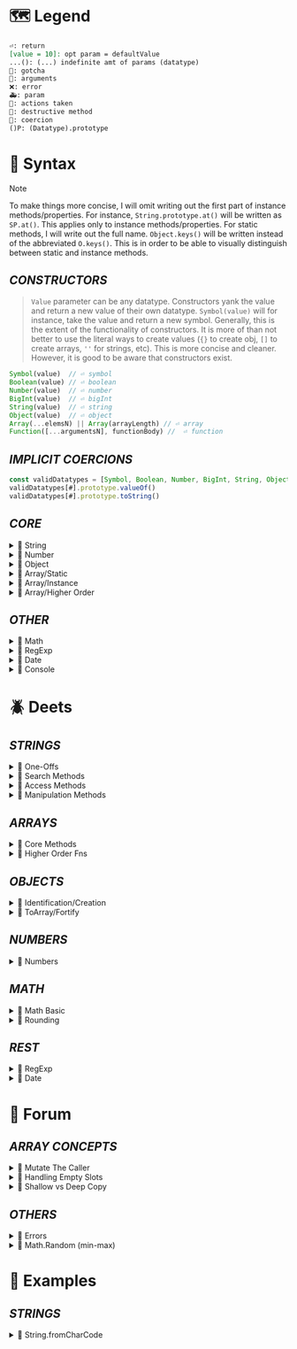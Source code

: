 <!--==================-->
# 🗺️ Legend
<!--==================-->
```md
⏎: return
[value = 10]: opt param = defaultValue
...(): (...) indefinite amt of params (datatype)
🤡: gotcha
🤬: arguments
❌: error
🚑: param
🚸: actions taken
👺: destructive method
🐛: coercion
()P: (Datatype).prototype
```
<!--==================-->
# 🔮 Syntax
<!--==================-->
> [!Note]
> To make things more concise, I will omit writing out the first part of instance methods/properties. For instance, `String.prototype.at()` will be written as `SP.at()`. This applies only to instance methods/properties. For static methods, I will write out the full name. `Object.keys()` will be written instead of the abbreviated `O.keys()`. This is in order to be able to visually distinguish between static and instance methods.

## _CONSTRUCTORS_
> `Value` parameter can be any datatype. Constructors yank the value and return a new value of their own datatype. `Symbol(value)` will for instance, take the value and return a new symbol. Generally, this is the extent of the functionality of constructors. It is more of than not better to use the literal ways to create values (`{}` to create obj, `[]` to create arrays, `''` for strings, etc). This is more concise and cleaner. However, it is good to be aware that constructors exist.

```js
Symbol(value)  // ⏎ symbol
Boolean(value) // ⏎ boolean
Number(value)  // ⏎ number
BigInt(value)  // ⏎ bigInt
String(value)  // ⏎ string
Object(value)  // ⏎ object
Array(...elemsN) || Array(arrayLength) // ⏎ array
Function([...argumentsN], functionBody) //  ⏎ function
```

## _IMPLICIT COERCIONS_
```js
const validDatatypes = [Symbol, Boolean, Number, BigInt, String, Object, Array, Function]
validDatatypes[#].prototype.valueOf()
validDatatypes[#].prototype.toString()
```

## _CORE_
<details><summary>🐝 String</summary>

### One Offs
> One-offs are properties and methods that I could not fit into any of the other buckets.
```js
String.fromCodePoint(...intN)
SP.length
```
### Search Methods
```js 🎀 SEIM MISL (Search Event Info Management MISL)
SP.startsWith(value)
SP.endsWith(value)
SP.includes(searchString, [fromIdx = 0])
SP.match(regex)
SP.matchAll(regex)
SP.indexOf(searchElem, [fromIdx = 0])
SP.search(regex)
SP.lastIndexOf(searchElem, [fromIdx = 0])
```
### Access
```js 🎀 CACCeSS (Char ACCeSS)
SP.charAt(idx)
SP.at(idx)
SP.codePointAt(idx)
SP.charCodeAt(idx)
SP.slice([startIdx = 0], [endIdx = str.length])
SP.substring([startIndex = 0], [endIndex = str.length])
```
### Manipulation
```js 🎀 PCPR TTT RRTT S (PC Public Relations | Tic Tac Toe | Rotorrest Treatment Table | Sleep)
// ELONGATE
SP.padStart(targetLength, [padding = ' '])
SP.concat(...strN)
SP.repeat(count)
SP.padEnd(targetLength, [padding = ' '])

// TRIM
SP.trim()
  SP.trimStart()
  SP.trimEnd()

// SUBSTITUTE
SP.replace(pattern, replacement)
SP.replaceAll(pattern, replacement)
SP.toUpperCase()
SP.toLowerCase()

// SPLIT into Array (Transmutation to array)
SP.split(separator) // ⏎ array
```
</details> <!---------------------->

<details><summary>🐝 Number</summary>

> Number methods can be roughly divided by their utility (1) Conversion to Number (2) Number Subtype (3) Check Specify Number of Placeholders
```js 🎀 4Is TPTP
Number.isFinite(value)
Number.isInteger(value)
Number.isNaN(value)
Number.isSafeInteger(value)
Number.parseInt(string)
Number.parseFloat(string, [radix = 10])
NP.toFixed([digits = 0])
NP.toPrecision([precision])
```
</details> <!---------------------->

<details><summary>🐝 Object</summary>

> Note that `Arrays` and `Functions` are also considered to be specialized objects. These object methods, therefore, are available to these arrays and functions as well.

```js 🎀 HI CA KEV SIFI
Object.hasOwn(obj, prop)
Object.is(val1, val2)
Object.create(proto, [propsObj])
Object.assign(target, ...sources)
Object.keys(obj)
Object.entries(obj)
Object.values(obj)
Object.seal(obj)
Object.isSealed(obj)
Object.freeze(obj)
Object.isFrozen(obj)
```
</details> <!---------------------->

<details><summary>🐝 Array/Static</summary>

```js Array Static Methods
Array.isArray(value)
Array.of(...elemN)
Array.from(arrayLike, [mapFn(elem, idx)], [thisArg])
```
</details> <!---------------------->

<details><summary>🐝 Array/Instance</summary>

```js 🎀 USPP FSRS JAIS IF(US is peeing | Federal Shortage Restroom Stations Join AIS Fixed Income)
const AP = Array.prototype
🅿️ AP.length
👺 AP.unshift(...elemsN)
👺 AP.shift()
👺 AP.push(...elemsN)
👺 AP.pop()
👺 AP.fill(value, [start = 0], [end = arr.length])
👺 AP.splice(start, [deleteCout = 0], [...items])
👺 AP.reverse()
👺 AP.sort(compareFn(a,b))

   AP.join([separator = ','])
   AP.flat([depth = 1]) //

// String Counterpart
   AP.includes(searchElem, [fromIdx = 0]) // ⏎ boolean
   AP.lastIndexOf(searchElem, [fromIdx = 0])
   AP.indexOf(searchElem, [fromIdx = 0])
   AP.at(idx) // ⏎ elem at given idx
   AP.slice([start = 0], [end = arr.length]) // ⏎ shallow arr copy
```
</details> <!---------------------->

<details><summary>🐝 Array/Higher Order</summary>

```js 🎀 MR RES 5FFFFF
AP.map(callbackFn, [thisArg])
AP.reduce(callback(accumulator, currentValue, currentIdx, array), [initValue = array[0]])
AP.reduceRight(callback(accumulator, currentValue, currentIdx, array), [initValue = array[0]])
AP.every(callbackFn, [thisArg])
AP.some(callbackFn, [thisArg])
AP.forEach(callbackFn, [thisArg])
AP.filter(callbackFn, [thisArg])
AP.find(callbackFn, [thisArg])
AP.findIndex(callbackFn, [thisArg])
AP.flatMap(callbackFn, [thisArg])
```
</details> <!---------------------->

## _OTHER_
<details><summary>🐝 Math</summary>

```js 🎀 SR Military Management Fund CRAp
Math.sqrt(number);
Math.random();
Math.min(num1, num2, num3, num4);
Math.max(num1, num2, num3, num4);
Math.floor(number);
Math.ceil(number);
Math.round(number);
Math.abs(number);
```
</details> <!---------------------->

<details><summary>🐝 RegExp</summary>

> 2 ways to create regex. Normally you want to use *literal notation* `/regexp pattern here/`. However, if you want to pass a dynamic value aka a value stored in a variable, use the *constructor* function using the `new` keyword.
```js
RP = RegExp.prototype
RP.test(value) // ⏎ boolean
```
</details> <!---------------------->

<details><summary>🐝 Date</summary>

```js 🎀 DM HMS FMD (foot mouth disease)
const dateObj = {
  seconds: date.getSeconds(),
  minutes: date.getMinutes(),
  hours: date.getHours(),
  dayOfWeek: date.getDay(),
  dayOfMonth: date.getDate(),
  month: date.getMonth() + 1,
  year: date.getFullYear(),
}
```
</details> <!---------------------->

<details><summary>🐝 Console</summary>

> `Console` object can be accessed from any global object. The goal of `console` is to output to the user. Most of the methods are some form of variation or some way to support this function. In the browser console, these `console` messages are shown in different colors
```js
// CONSOLE
console.warn()
console.error()
console.log()
console.trace([objects]
```
</details> <!---------------------->

<!--==================-->
# 🪲 Deets
<!--==================-->
## _STRINGS_
<details><summary>🐜 One-Offs </summary>

> Unicode is the encoding standard that maps a human readable character like `[a,b,1,2]` into a `code point`. A code point is a numerical representation of the character. Unicode uses hexadecimal (base 16) to represent the characters in a format of `U+xxxx`. UTF-8 and UTF-16 are both encoding systems. UTF-8 and UTF-16 are both encoding system that maps the Unicode code point into a binary machine code. The difference between them is that UTF-8 uses 8 bits to map out the code point while UTF-16 uses 16bits. Thus UTF-16 can encode more characters into binary.
>
> Note that both Unicode and UTF-16 both share the code point as a field. Therefore, in sources like MDN, the Unicode code point is sometimes referred to as the UTF-16 code point. These are referring to the same thing. Additionally, even though the code point is encoded in hexadecimal, decimal based numbers (0-9) are more intuitive for humans. For this reason, methods such as `fromCharCode()` expects a decimal number and it gets converted to its hexademical equivalent.
>
> Surrogate Pairs are used for high value code points. Code points are written in the form `U+xxxx`. Some symbols require more than the 4 number slots. Take the number `U+10000`. This isn't valid and therefore needs to be broken down into multiple code points that are chunked into one whole. `U+10000` = `{U+D800, U+DC00}`.

```toml
[String.fromCodePoint(...intN)]
params = 'UTF-16 code points in decimal format'
return = 'string of code points'
coercion = 'arg -> integer'
errors = 'RangeError if arg is NaN, < 0, or greater than 0x10FFFF'

[SP.length]
return = 'integer of str length in UTF-16 code points'
gotchas = 'surrogate pairs count as length of 2'
```
</details>

<details><summary>🐜 Search Methods</summary>

> All search methods coerce their argument to either a string or regex. Search methods can broadly be divided by their 1st argument. String vs regex. For string-arg methods, their 1st parameter always defaults to `undefined` and there is an optional `pos` param. For regex-arg methods, they have 1 parameter which defaults to `/(?:)/`. This is a `non-capturing group` which is essentially allowing you to use the `()` without capturing the pattern result into a capturing group. Practically speaking you can think of the regex param as defaulting to `''`.

### Search Types
- General Search `SP.includes()`
- Anchored Search `SP.startsWith()` `SP.enddsWith()`
- Indexed Search `SP.indexOf`, `SP.lastIndexOf`, `SP.search()`
- Iterable/Array `SP.match()`, `SP.matchAll()`

```md
# SP.startsWith(searchStr = 'undefined', [pos = 0])
# SP.endsWith(searchStr = 'undefined', [pos = str.length])
# SP.includes(searchStr = 'undefined', [pos = 0])
<!--==================-->
- par-searchStr = 'Any non-regex valid value'
- par-pos = 'position to start search'
- return = 'boolean'
- invalid_args = 'regex -> TypeError'
- coercion = 'arg coerced to str'

# SP.match(regex = /(?:)/)]
<!--==================-->
- return = 'array of matches || null (no matches)'
- coercion = 'arg -> regex'
- gotcha = 'use of g flag to get all matches, otherwise capture 1st match'
- gotcha = 'empty arg -> returns '']'

# SP.matchAll(regex = /(?:)/)]
<!--==================-->
- return = 'iterator obj of matches or empty iterator (no matches)'
- coercion = 'arg -> regex'
- errors = 'g flag is not present'

# SP.indexOf(searchStr = 'undefined', [pos = 0])
# SP.lastIndexOf(searchStr = 'undefined', [pos = 0])
<!--==================-->
- return = 'idx of 1st/last occurrence of searchStr || -1 (not found)'
- coercion = 'arg coerced to str'
- gotcha = 'empty searchStr results in pos'

# SP.search(regex = /(?:)/)
<!--==================-->
- usage = 'regex version of indexOf'
- return = 'idx of 1st match || -1 (not found)'
- coercion = 'arg coerced to regex'
- gotcha = 'g flag has no effect'
```
</details>

<details><summary>🐜 Access Methods</summary>

> There are many methods that do similar things with slight variances. It's good to be aware that these methods exist because other people might use a different method. However, for personal usage, I will default to my preferred way of doing things. For instance, for single character access, I will use `[]` for the most part or `at()` if I want to use negative indices. I will use `codePointAt()` over `charCodeAt()`. Lastly, `slice()` takes precedence over `substring()` because it can accept negative indices and thus makes it more flexible.
```md
# SINGLE CHAR ACCESS
<!--==================-->
param = 'idx integer'
coercion = 'arg -> int'

# SP.charAt(idx)
<!--==================-->
return = 'char at idx || empty str'

# SP.at(idx)
<!--==================-->
special = 'accepts negative idx'
return = 'char at idx || undefined'

# SP.charCodeAt(idx)
<!--==================-->
return = 'utf-16 code pt || NaN'

# SP.codePointAt(idx)
<!--==================-->
return = "utf-16 code pt || undefined"

# MULTIPLE CHAR ACCESS
<!--==================-->
params = '(idxStart = 0, [idxEnd = str.length])'
coercion = 'arg -> int'
gotcha = 'idxStart > str.length || idxEnd > idxStart => empty str'

# SP.slice([idxStart = 0], [idxEnd = str.length])
<!--==================-->
special = 'can accept negative indices'

# SP.substring([idxStart = 0], [idxEnd = str.length])
<!--==================-->
gotcha = 'idxEnd > idxStart => they are swapped'
```
</details>

<details><summary>🐜 Manipulation Methods</summary>

### Elongation
```md
# SP.pad(Start/End)(targetLength, [padString = ' '])
<!--==================-->
return = 'str of targetLength with padString added to start/end'
gotcha = 'if targetLength < str.length => og str'

# SP.concat(...str)
<!--==================-->
coercion = 'args -> str'
return = 'concatenated str'

# SP.repeat(count)
<!--==================-->
return = 'str repeated count times'
errors = 'RangeError, if negative or maximum string length (Infinity)'
```
### Trim
```toml
[SP.trim(), SP.trimStart(), SP.trimEnd()]
# ==================================
return = 'str stripped of whitespace or line terminators (/n,/r,/t)'
```

### Substitution
```toml
[SP.replace(pattern, replacement), SP.replaceAll()]
# ==================================
par-pattern = 'str or regex'
par-replacement = 'str or fn'
return = 'new str with 1st pattern replaced'
gotcha = 'use g flag to replace all patterns'
errors = 'TypeError if replaceAll is missing g flag'

[SP.toLowerCase(), SP.toUpperCase()]
# ==================================
return = 'new str with a-z chars (lower|upper)cased'
```

### To Array
```md
# SP.split(sep, [limit])
<!--==================-->
par-sep = '(str, regex) pattern where split should occur'
coercion = 'sep -> str'
return = 'array of elems'
```
</details>

## _ARRAYS_
<details><summary>🐜 Core Methods</summary>

### Static
```md
# Array.isArray(value)
<!--==================-->
usage = 'a better typeof'
return = 'boolean'

# Array.of(...elemsN)
<!--==================-->
return = 'new Array instance'

# Array.from(arrayLike, [mapFn], [thisArg])
<!--==================-->
par-arrayLike = 'iterable or arrayLike object [map,set,str,nodelist]'
par-mapFn = 'mapFn(elem, idx)'
return = 'new Array instance'
```

### Sole Property
```toml
[AP.length]
# ==================================
return = 'int of # of elems'
gotcha = 'counts empty slots'
errors = 'setting length to neg num or num > 2^32'
```

### Destructive
```md 🎀 USPP FSRS
# AP.(unshift/push)(...elems)
<!--==================-->
action = 'Adds ...elems to calling array (start/end)'
return = 'new length'

# AP.(shift|pop)()
<!--==================-->
action = "Removes last elem"
return = "removed elem || undefined for empty array"

# AP.fill(value, [start = 0], [end = arr.length])
<!--==================-->
action = 'fills range of array with param value'
coercion = 'start/end -> int'
return = 'modified array'

# AP.splice(start = 0, [deleteCount = arr.length], [...itemsN])
<!--==================-->
par-deleteCount = 'elems to delete from start'
par-itemsN = '...items to add from start'
special = 'start can accept neg indices'
return = 'arr containing deleted elems [] (no elem removed)'
coercion = 'start/deleteCount -> int'

# AP.reverse()
<!--==================-->
return = 'arr with elems reversed'

# AP.sort([compareFn(a,b)])
<!--==================-->
return = 'default = lexicographical sort || callbackFn return'
compareFn = 'a = 1st elem, b = next elem'
<!--==================-->
posReturn = 'a should come after b'
negReturn = 'a should come before b'
0orNaN = 'a === b. Og order should be kept'
a-b = 'ascending order'
b-a = 'descending order'
```

### Non-Destructive
```md JF I LISA (Jimmy Fallon I Lisa)
# AP.join(glue = ',')
<!--==================-->
return = 'string separated by glue'
gotcha = 'nullish elems converted to empty str'

# AP.flat([depth = 0])
<!--==================-->
par-depth = 'level to be flattened'
return = 'new array with sub-array elems concatenated to it'
```

```md 🎀 I LISA
# String Counterparts
- These are essentially the same as the str methods. Look above for more info

AP.indexOf(searchElem, [pos = 0])
AP.lastIndexOf(searchElem, [pos = 0])
AP.includes(value)
AP.slice([startIdx = 0], [endIdx = arr.length])
AP.at(idx)
```
</details>

<details><summary>🐜 Higher Order Fns</summary>

> All higher order fns have a `callbackFn(elem, idx, array)` and an optional `[thisArg]` The exception is `reduce` and `reduceRight`. It has an additional param `total/accumulator`. All higher order fns that return an array will return a shallow array. There are no destructive methods in this group.

```md 🎀 MR RES 5FFFFF
# ALL
<!--==================-->
callbackFn(elem,idx,arr) = '1st param'
thisArg = '2nd param'

# AP.map(callback)
<!--==================-->
return = 'new array with each elem transformed from callback'

# AP.(reduce|reduceRight)(reducer(total, elem, idx, arr), [initValue = arr[0]])
<!--==================-->
reducer.total = 'value from prev call of reducer'
reducer.elem = 'current element'
reducer.idx = 'current idx'
initValue = 'total value when reducer is 1st called'
return = 'value from calling reducer over entire array'
error = 'TypeError if initValue is empty and [ ] is empty'
reduceRight = 'starts from the right'

# AP.(every|some)(callback)
<!--==================-->
some = 'false unless callbackFn returns a truthy value for an arr elem'
every = 'true unless callbackFn returns a falsy value for an arr elem'
return = 'boolean'

# AP.forEach(callback)
<!--==================-->
action = 'perform iterative action on every elem'
return = 'undefined'

# AP.find(callback)
<!--==================-->
return = 'returns 1st instance that satisfies testing fn'

# AP.findIndex(callback)
<!--==================-->
return = '1st idx of elem that satisfies the testin fn'

# AP.filter(callback)
<!--==================-->
return = 'shallow arr of all instances that passes testing fn'

# AP.flatMap(callback)
<!--==================-->
return = 'new arr, each elem flattened by depth of 1, transformed by callback'
deets = 'same as calling map() followed by flat()'
```
</details>

## _OBJECTS_

<details><summary>🐜 Identification/Creation</summary>

### Identification
```toml
[Object.hasOwn(obj,prop)]
# ==================================
action = 'tests if prop exists in obj'
return = 'boolean'
# same as OP.hasOwnProperty(prop)

[Object.is(val1, val2)]
# ==================================
deets = 'A better ==='
return = 'boolean'
special = 'works with NaN and nullish val'
```

### Creation
```md
# Object.create(proto, [propsObj])
<!--==================-->
par-proto = 'proto obj of newly created obj'
par-propsObj = 'setting higher own properties in new obj'
special = 'used to set enumerable,writable, configurable settings for props'

# Object.assign(target, ...sources)
<!--==================-->
par-target = 'new return obj'
par-sources = 'objs to extract props to add props to target'
return = 'target obj'
gotcha = 'no dupes in props. Later instances overwrite prev prop'
```
</details>

<details><summary>🐜 ToArray/Fortify </summary>

### To Array
```toml
[Object.keys(obj)]
# ==================================
return = 'arr of obj own-enumerable keys'

[Object.entries(obj)]
# ==================================
return = 'matrix of enumerable [key,value]'

[Object.values(obj)]
# ==================================
return = 'arr of obj own-enumerable values'
```

### Fortify (Seal/Freeze)
```toml
[Object.seal(obj)]
# ==================================
deets = 'prevents extensions. Cannot add new props. Cannot delete existing props'
par-obj = 'obj to seal'
return = 'sealed obj'

[Object.isSealed(obj)]
# ==================================
return = 'boolean'

[Object.freeze(obj)]
# ==================================
return = 'frozen obj'
deets = 'sealed. Existing props not modifiable'
deets = 'Attempt to add will fail silently or throw TypeError(strict mode)'

[Object.isFrozen(obj)]
# ==================================
return = 'boolean'
```
</details>

## _NUMBERS_
<details><summary>🐜 Numbers </summary>

```toml
# Number.isFinite(value)
# Number.isNaN(value)
# Number.isFinite(value)
# Number.isInteger(value)
# Number.isSafeInteger(value)
[All]
# ==================================
return = 'boolean'

[Definitions]
safeInteger = '(-/+)2^53 range'
finite = '[^(+/-)Infinity, NaN]'
```
</details>

## _MATH_
<details><summary>🐜 Math Basic</summary>

```toml
[Math.sqrt(num)]
par-num = 'number >= 0'
gotcha = 'num < 0 => NaN'
return = 'sqrt of num || NaN'

[Math.random()]
# ==================================
return = 'random float between [0,1)'

[Math.(min|max)(...numN)]
# ==================================
coercion = 'Number'
gotcha = 'NaN if any arg is NaN'
min-gotcha = 'Returns Infinity if no args'
max-gotcha = 'Returns -Infinity if no args'
```
</details>

<details><summary>🐜 Rounding</summary>

```md
# Math.round(num)
  * [Math.floor(num)]
  * [Math.ceil(num)]
<!--==================-->
return = 'rounded num'
round = 'IF num > 0.5 => round up ELSE round down'
ceil = 'Always round up'
floor = 'Always round down'

# Math.abs(num)
<!--==================-->
return = 'pos param num'
deets = 'works with floats too'
```
</details>

## _REST_

<details><summary>🐜 RegExp </summary>

```toml
[RP.test(str)]
# ==================================
deets = 'checks if str is in regex instance'
return = 'boolean'
coercion = 'all args coerced to strings'
```
</details>

<details><summary>🐜 Date </summary>

```toml
# all the below have get/set options
[Time Periods]
milliseconds = '[0-999]'
seconds = '[0-59]'
minutes = '[0-59]'
hours = '[0-23]'
day = 'day of week. O indexed'
date = 'day of month'
fullYear = 'year'
```
</details>

<!--==================-->
# 💭 Forum
<!--==================-->
## _ARRAY CONCEPTS_
<details><summary>🐝 Mutate The Caller</summary>

> Some array instance methods directly mutate the caller. These methods are called *destructive*. On the list above, those methods with 👺 are destructive methods. Some destructive methods have a non-destructive counterpart. Unfortunately, browser support (at the time of writing) is not supported everywhere.
```js
AP.sort() = AP.toSorted();
AP.reverse() = AP.toReverse();
```
</details> <!---------------------->

<details><summary>🐜 Handling Empty Slots</summary>

> Arrays with `<empty items>` aka *empty slots* are called *sparse arrays*. These are not *empty* arrays because the slot is being occupied. I like to think of empty slots as filled air. It still occupies the space, but it isn't used in any meaningful way. `Empty items` are handled by array methods in different ways. Generally speaking, empty slots are counted for length/index and action is taken for removal, copy, and adding operations. Thus, `pop()` will remove an `empty item` if it's the last idx elem. `concat()` will copy the `empty item` to its shallow array. In other methods, however, it is ignored. For instance, the callbackFn is skipped for functions like `forEach(), map(), etc` It is also ignored for the `flat()` method.
```js
// Length counts empty slot
let array = Array(2);
array.length // ⏎ 2
// Treated as an Indexed Slot
let emptyTreatment = [concat(), indexOf(), lastIndexOf(), reverse(), slice(), sort(), splice()]
let emptyTreatment2 = [pop(), push(), shift(), unshift()]
// Treats Empty Items as Undefined
let undefinedTreatment = [find(), includes(), join(), fill()]
// Treats as a Falsy Value
let falsyTreatment = [every(), filter(), some()]
// Skips callBack fn on Empty Slots
let skipsEmpty = [forEach(), map(), reduce(), reduceRight(), flat()]
// Other Behaviors
```
</details> <!---------------------->

<details><summary>🐝 Shallow vs Deep Copy</summary>

> In JS, only shallow copies are created. A *shallow* copy means that object references are copied. Contrast that with a deep copy where the values of an object are copied, and saved to a different memory location. After creation, both items are distinct in a deep copy. A shallow copy is a copy whose properties share the same references as the source object from which the copy was made. Therefore, if you mutate the reference from the source copy, the change is reflected in the copy/copies as well. JS array methods either mutate the caller or return a shallow copy.
```js
const originalArray = [1, 'string', {a: 0, b: 2}];
const copyArray = [...originalArray];

copyArray[0] = 500;
originalArray[2].a = 'updated value';

console.log({originalArray, copyArray});
```
</details> <!---------------------->

## _OTHERS_
<details><summary>🐜 Errors</summary>

> There are many subclasess of errors in js. Errors are often used with `throw,catch,finally`. The subclasses are an object themselves, but the 3 most common are:
1. SyntaxError
2. ReferenceError
3. TypeError

```yaml
SyntaxError: violates syntax rules
  - (punctuation, whitespace, valid characters)
ReferenceError: var/fn that doesn't exist
TypeError: value retrieval/action on the wrong type
   - access props on values without properties `undefined` `null`
   - invoking a non function
   - reassignment to constant variable
```
</details> <!---------------------->


<details><summary>🐜 Math.Random (min-max)</summary>

> Below I will briefly explain how the Math formula to get a random number between `min` and `max` is formulated
```js
Math.floor(Math.random() * (max - min + 1))
```
```js
1. Scale up random * max
// To reach upperbound
Math.random() * (max)

2. Limit to Integers Math.floor
Math.floor(Math.random() * max);

3. Offset Math.floor
// Floor always rounds down by 1. Upperbound will never be reached
Math.floor(Math.random() * max + 1)

4. Establish Lower Bound
Math.floor(Math.random() * (max + 1) + min
/* The lower bound right now is `0`. We want to make sure that it's always the
`min` we specify. We'll add the `min` to ensure that it's always at least
`min`. This fixes the `min` value, but in fixing `min` we mess up the upper
bound `max value`.
*/

5. Fix Upper Bound Value
Math.floor(Math.random() * (max + 1 - min) + min) // This works!
/* In adding the `min` value, we changed the possible upper-bound output. We
want to keep the `min` value intact while also limiting the upper `max`. On
step 4, the upper bound output is `max + min`. We want to subtract `min`. Where
we subtract min is important too!
*/
```
</details> <!---------------------->

<!--==================-->
# 🧪 Examples
<!--==================-->
## _STRINGS_
<details><summary>🐜 String.fromCharCode</summary>

```js
// STATIC
String.fromCharCode(97, 98); // 'ab'
String.fromCharCode('aa'); // '\x00'
String.fromCharCode('zz'); // '\x00'
String.fromCharCode(0); // '\x00'
String.fromCharCode(1); // '\x01'
String.fromCharCode(true); // '\x01'
```
</details>

